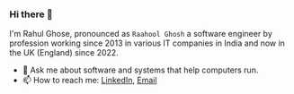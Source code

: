 ### Hi there 👋 

I'm Rahul Ghose, pronounced as `Raahool Ghosh` a software engineer by profession working since 2013 in various IT companies in India and now in the UK (England) since 2022.

- 💬 Ask me about software and systems that help computers run.
- 📫 How to reach me: [LinkedIn](https://www.linkedin.com/in/rahulghose/), [Email](mailto:rahul.ghose@live.com)

<!--
**rghose/rghose** is a ✨ _special_ ✨ repository because its `README.md` (this file) appears on your GitHub profile.

Here are some ideas to get you started:

- 🔭 I’m currently working on ...
- 🌱 I’m currently learning ...
- 👯 I’m looking to collaborate on ...
- 🤔 I’m looking for help with ...

- 📫 How to reach me: ...
- 😄 Pronouns: ...
- ⚡ Fun fact: ...
-->
